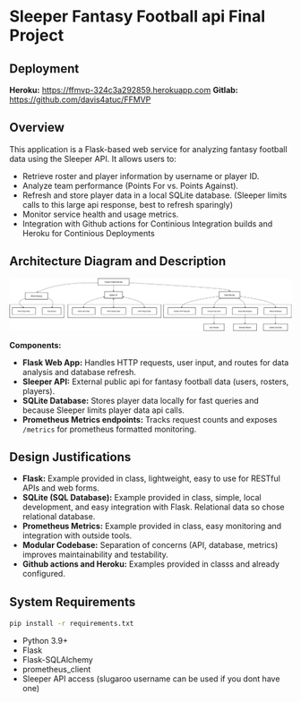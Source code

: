 # Sleeper Fantasy Football api Final Project

## Deployment
**Heroku:** https://ffmvp-324c3a292859.herokuapp.com
**Gitlab:** https://github.com/davis4atuc/FFMVP

## Overview

This application is a Flask-based web service for analyzing fantasy football data using the Sleeper API. It allows users to:
- Retrieve roster and player information by username or player ID.
- Analyze team performance (Points For vs. Points Against).
- Refresh and store player data in a local SQLite database. (Sleeper limits calls to this large api response, best to refresh sparingly)
- Monitor service health and usage metrics.
- Integration with Github actions for Continious Integration builds and Heroku for Continious Deployments

## Architecture Diagram and Description

  ![Architecture Diagram](ffsleeperapp.jpg)


**Components:**
- **Flask Web App:** Handles HTTP requests, user input, and routes for data analysis and database refresh.
- **Sleeper API:** External public api for fantasy football data (users, rosters, players).
- **SQLite Database:** Stores player data locally for fast queries and because Sleeper limits player data api calls.
- **Prometheus Metrics endpoints:** Tracks request counts and exposes `/metrics` for prometheus formatted monitoring.

## Design Justifications

- **Flask:** Example provided in class, lightweight, easy to use for RESTful APIs and web forms.
- **SQLite (SQL Database):** Example provided in class, simple, local development, and easy integration with Flask. Relational data so chose relational database.
- **Prometheus Metrics:** Example provided in class, easy monitoring and integration with outside tools.
- **Modular Codebase:** Separation of concerns (API, database, metrics) improves maintainability and testability.
- **Github actions and Heroku:** Examples provided in classs and already configured.

## System Requirements

```bash
pip install -r requirements.txt
```
- Python 3.9+
- Flask
- Flask-SQLAlchemy
- prometheus_client
- Sleeper API access (slugaroo username can be used if you dont have one)